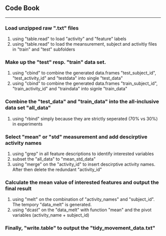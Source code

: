 ## Code Book
-----------------------------------------------------------------------------------------------------
### Load unzipped raw ".txt" files
  1. using "table.read" to load "activity" and "feature" labels
  2. using "table.read" to load the meansurement, subject and activitiy files in "train" and "test" subfolders
  
### Make up the "test" resp. "train" data set.
  1. using "cbind" to combine the generated data.frames "test_subject_id", "test_activity_id" and "testdata" into single "test_data"
  2. using "cbind" to combine the generated data.frames "train_subject_id", "train_activity_id" and "traindata" into signle "train_data"
  
### Combine the "test_data" and "train_data" into the all-inclusive data set "all_data"
  1. using "rbind" simply because they are strictly seperated (70% vs 30%) in experiments
  
### Select "mean" or "std" measurement and add descirptive activity names
  1. using "grep" in all feature descriptions to identify interested variables
  2. subset the "all_data" to "mean_std_data" 
  3. using "merge" on the "activity_id" to insert descirptive activity names. After then delete the redundant "activity_id"
  
### Calculate the mean value of interested features and output the final result
  1. using "melt" on the combination of "activity_names" and "subject_id". The tempory "data_melt" is generated.
  2. using "dcast" on the "data_melt" with function "mean" and the pivot variables (activity_name + subject_id)
   
### Finally, "write.table" to output the "tidy_movement_data.txt"
